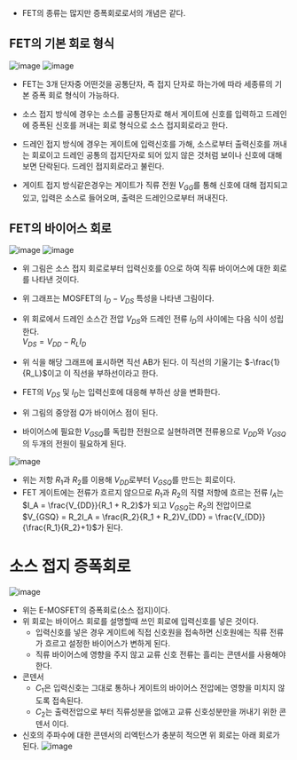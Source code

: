 - FET의 종류는 많지만 증폭회로로서의 개념은 같다.

## FET의 기본 회로 형식
![image](https://github.com/user-attachments/assets/0d92b73a-2b68-4e59-995d-584c762f1a90)
![image](https://github.com/user-attachments/assets/066e542e-ffab-4a58-892e-6c7887700459)

- FET는 3개 단자중 어떤것을 공통단자, 즉 접지 단자로 하는가에 따라 세종류의 기본 증폭 회로 형식이 가능하다.

- 소스 접지 방식에 경우는 소스를 공통단자로 해서 게이트에 신호를 입력하고 드레인에 증폭된 신호를 꺼내는 회로 형식으로 소스 접지회로라고 한다.
- 드레인 접지 방식에 경우는 게이트에 입력신호를 가해, 소스로부터 출력신호를 꺼내는 회로이고 드레인 공통의 접지단자로 되어 있지 않은 것처럼 보이나 신호에 대해 보면 단락된다. 드레인 접지회로라고 불린다.
- 게이트 접지 방식같은경우는 게이트가 직류 전원 $V_{GG}$를 통해 신호에 대해 접지되고 있고, 입력은 소스로 들어오며, 출력은 드레인으로부터 꺼내진다.

## FET의 바이어스 회로 
![image](https://github.com/user-attachments/assets/0c1d3d18-f997-4506-a886-f28db47846df)
![image](https://github.com/user-attachments/assets/d288f16e-2fa8-445d-a79a-7f58d27c672e)

- 위 그림은 소스 접지 회로로부터 입력신호를 0으로 하여 직류 바이어스에 대한 회로를 나타낸 것이다.
- 위 그래프는 MOSFET의 $I_D - V_{DS}$ 특성을 나타낸 그림이다.
- 위 회로에서 드레인 소스간 전압 $V_{DS}$와 드레인 전류 $I_D$의 사이에는 다음 식이 성립한다. <br> $V_{DS} = V_{DD}-R_LI_D$
- 위 식을 해당 그래프에 표시하면 직선 AB가 된다. 이 직선의 기울기는 $-\frac{1}{R_L}$이고 이 직선을 부하선이라고 한다.

- FET의 $V_{DS}$ 및 $I_D$는 입력신호에 대응해 부하선 상을 변화한다.
- 위 그림의 중앙점 $Q$가 바이어스 점이 된다.
- 바이어스에 필요한 $V_{GSQ}$를 독립한 전원으로 실현하려면 전류용으로 $V_{DD}$와 $V_{GSQ}$의 두개의 전원이 필요하게 된다.

![image](https://github.com/user-attachments/assets/523a6f26-ab94-4c75-948a-6f13c34c6579)

- 위는 저항 $R_1$과 $R_2$를 이용해 $V_{DD}$로부터 $V_{GSQ}$를 만드는 회로이다.
- FET 게이트에는 전류가 흐르지 않으므로 $R_1$과 $R_2$의 직렬 저항에 흐르는 전류 $I_A$는 <br>$I_A = \frac{V_{DD}}{R_1 + R_2}$가 되고 $V_{GSQ}$는 $R_2$의 전압이므로 <br>$V_{GSQ} = R_2I_A = \frac{R_2}{R_1 + R_2}V_{DD} = \frac{V_{DD}}{\frac{R_1}{R_2}+1}$가 된다.

# 소스 접지 증폭회로
![image](https://github.com/user-attachments/assets/e8160112-65b8-4c85-9739-bc280c98f157)

- 위는 E-MOSFET의 증폭회로(소스 접지)이다.
- 위 회로는 바이어스 회로를 설명할때 쓰인 회로에 입력신호를 넣은 것이다.
  - 입력신호를 넣은 경우 게이트에 직접 신호원을 접속하면 신호원에는 직류 전류가 흐르고 설정한 바이어스가 변하게 된다.
  - 직류 바이어스에 영향을 주지 않고 교류 신호 전류는 흘리는 콘덴서를 사용해야한다.
- 콘덴서
  - $C_1$은 입력신호는 그대로 통하나 게이트의 바이어스 전압에는 영향을 미치지 않도록 접속된다.
  - $C_2$는 출력전압으로 부터 직류성분을 없애고 교류 신호성분만을 꺼내기 위한 콘덴서 이다.
- 신호의 주파수에 대한 콘덴서의 리엑턴스가 충분히 적으면 위 회로는 아래 회로가 된다.
![image](https://github.com/user-attachments/assets/40fdfacc-5c00-4909-a35f-7f15aef47de5)
